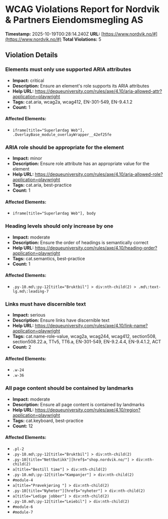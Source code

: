 # WCAG Violations Report for Nordvik & Partners Eiendomsmegling AS

**Timestamp:** 2025-10-19T00:28:14.240Z
**URL:** [https://www.nordvik.no/#](https://www.nordvik.no/#)
**Total Violations:** 5

## Violation Details

### Elements must only use supported ARIA attributes

- **Impact:** critical
- **Description:** Ensure an element's role supports its ARIA attributes
- **Help URL:** https://dequeuniversity.com/rules/axe/4.10/aria-allowed-attr?application=playwright
- **Tags:** cat.aria, wcag2a, wcag412, EN-301-549, EN-9.4.1.2
- **Count:** 1

#### Affected Elements:

- `iframe[title="Superlørdag Web"], .OverlayBase_module_overlayWrapper__42ef25fe`

### ARIA role should be appropriate for the element

- **Impact:** minor
- **Description:** Ensure role attribute has an appropriate value for the element
- **Help URL:** https://dequeuniversity.com/rules/axe/4.10/aria-allowed-role?application=playwright
- **Tags:** cat.aria, best-practice
- **Count:** 1

#### Affected Elements:

- `iframe[title="Superlørdag Web"], body`

### Heading levels should only increase by one

- **Impact:** moderate
- **Description:** Ensure the order of headings is semantically correct
- **Help URL:** https://dequeuniversity.com/rules/axe/4.10/heading-order?application=playwright
- **Tags:** cat.semantics, best-practice
- **Count:** 1

#### Affected Elements:

- `.py-10.md\:py-12[title="Bruktbil"] > div:nth-child(2) > .md\:text-lg.md\:leading-7`

### Links must have discernible text

- **Impact:** serious
- **Description:** Ensure links have discernible text
- **Help URL:** https://dequeuniversity.com/rules/axe/4.10/link-name?application=playwright
- **Tags:** cat.name-role-value, wcag2a, wcag244, wcag412, section508, section508.22.a, TTv5, TT6.a, EN-301-549, EN-9.2.4.4, EN-9.4.1.2, ACT
- **Count:** 2

#### Affected Elements:

- `.w-24`
- `.w-36`

### All page content should be contained by landmarks

- **Impact:** moderate
- **Description:** Ensure all page content is contained by landmarks
- **Help URL:** https://dequeuniversity.com/rules/axe/4.10/region?application=playwright
- **Tags:** cat.keyboard, best-practice
- **Count:** 12

#### Affected Elements:

- `.pl-2`
- `.py-10.md\:py-12[title="Bruktbil"] > div:nth-child(2)`
- `.py-10[title="Nettbutikk"][href$="shop.nordvik.no/"] > div:nth-child(2)`
- `a[title="Bestill time"] > div:nth-child(2)`
- `.py-10.md\:py-12[title="Kampanjer"] > div:nth-child(2)`
- `#module-4`
- `a[title="Prøvekjøring "] > div:nth-child(2)`
- `.py-10[title="Nyheter"][href$="nyheter"] > div:nth-child(2)`
- `a[title="Ledige jobber"] > div:nth-child(2)`
- `.py-10.md\:py-12[title="Leiebil"] > div:nth-child(2)`
- `#module-6`
- `#module-7`
